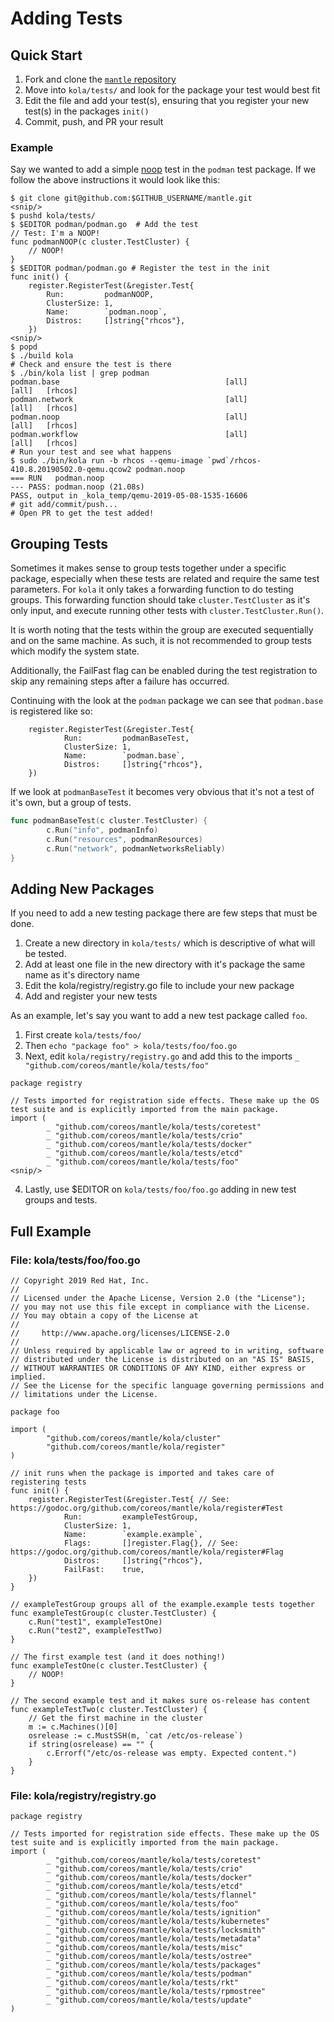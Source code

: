 # Adding Tests

## Quick Start

1. Fork and clone the [`mantle` repository](https://github.com/coreos/mantle/)
2. Move into `kola/tests/` and look for the package your test would best fit
3. Edit the file and add your test(s), ensuring that you register your new test(s) in the packages `init()`
4. Commit, push, and PR your result

### Example

Say we wanted to add a simple [noop](https://en.wikipedia.org/wiki/NOP_(code)) test in the `podman` test package. If we follow the above instructions it would look like this:

```
$ git clone git@github.com:$GITHUB_USERNAME/mantle.git
<snip/>
$ pushd kola/tests/
$ $EDITOR podman/podman.go  # Add the test
// Test: I'm a NOOP!
func podmanNOOP(c cluster.TestCluster) {
    // NOOP!
}
$ $EDITOR podman/podman.go # Register the test in the init
func init() {
    register.RegisterTest(&register.Test{
        Run:         podmanNOOP,
        ClusterSize: 1,
        Name:        `podman.noop`,
        Distros:     []string{"rhcos"},
    })
<snip/>
$ popd
$ ./build kola
# Check and ensure the test is there
$ ./bin/kola list | grep podman
podman.base                                     [all]                                   [all]   [rhcos]
podman.network                                  [all]                                   [all]   [rhcos]
podman.noop                                     [all]                                   [all]   [rhcos]
podman.workflow                                 [all]                                   [all]   [rhcos]
# Run your test and see what happens
$ sudo ./bin/kola run -b rhcos --qemu-image `pwd`/rhcos-410.8.20190502.0-qemu.qcow2 podman.noop
=== RUN   podman.noop
--- PASS: podman.noop (21.08s)
PASS, output in _kola_temp/qemu-2019-05-08-1535-16606
# git add/commit/push...
# Open PR to get the test added!
```

## Grouping Tests

Sometimes it makes sense to group tests together under a specific package, especially when these tests are related and require the same test parameters. For `kola` it only takes a forwarding function to do testing groups. This forwarding function should take `cluster.TestCluster` as it's only input, and execute running other tests with `cluster.TestCluster.Run()`.

It is worth noting that the tests within the group are executed sequentially and on the same machine. As such, it is not recommended to group tests which modify the system state.

Additionally, the FailFast flag can be enabled during the test registration to skip any remaining steps after a failure has occurred.

Continuing with the look at the `podman` package we can see that `podman.base` is registered like so:

```golang
    register.RegisterTest(&register.Test{
            Run:         podmanBaseTest,
            ClusterSize: 1,
            Name:        `podman.base`,
            Distros:     []string{"rhcos"},
    })
```

If we look at `podmanBaseTest` it becomes very obvious that it's not a test of it's own, but a group of tests.

```go
func podmanBaseTest(c cluster.TestCluster) {
        c.Run("info", podmanInfo)
        c.Run("resources", podmanResources)
        c.Run("network", podmanNetworksReliably)
}
```

## Adding New Packages

If you need to add a new testing package there are few steps that must be done.

1. Create a new directory in `kola/tests/` which is descriptive of what will be tested.
2. Add at least one file in the new directory with it's package the same name as it's directory name
3. Edit the kola/registry/registry.go file to include your new package
4. Add and register your new tests

As an example, let's say you want to add a new test package called `foo`.

1. First create `kola/tests/foo/`
2. Then `echo "package foo" > kola/tests/foo/foo.go`
3. Next, edit `kola/registry/registry.go` and add this to the imports `_ "github.com/coreos/mantle/kola/tests/foo"`

```golang
package registry

// Tests imported for registration side effects. These make up the OS test suite and is explicitly imported from the main package.
import (
        _ "github.com/coreos/mantle/kola/tests/coretest"
        _ "github.com/coreos/mantle/kola/tests/crio"
        _ "github.com/coreos/mantle/kola/tests/docker"
        _ "github.com/coreos/mantle/kola/tests/etcd"
        _ "github.com/coreos/mantle/kola/tests/foo"
<snip/>
```

4. Lastly, use $EDITOR on `kola/tests/foo/foo.go` adding in new test groups and tests.

## Full Example

### File: kola/tests/foo/foo.go
```golang
// Copyright 2019 Red Hat, Inc.
//
// Licensed under the Apache License, Version 2.0 (the "License");
// you may not use this file except in compliance with the License.
// You may obtain a copy of the License at
//
//     http://www.apache.org/licenses/LICENSE-2.0
//
// Unless required by applicable law or agreed to in writing, software
// distributed under the License is distributed on an "AS IS" BASIS,
// WITHOUT WARRANTIES OR CONDITIONS OF ANY KIND, either express or implied.
// See the License for the specific language governing permissions and
// limitations under the License.

package foo

import (
        "github.com/coreos/mantle/kola/cluster"
        "github.com/coreos/mantle/kola/register"
)

// init runs when the package is imported and takes care of registering tests
func init() {
    register.RegisterTest(&register.Test{ // See: https://godoc.org/github.com/coreos/mantle/kola/register#Test
            Run:         exampleTestGroup,
            ClusterSize: 1,
            Name:        `example.example`,
            Flags:       []register.Flag{}, // See: https://godoc.org/github.com/coreos/mantle/kola/register#Flag
            Distros:     []string{"rhcos"},
            FailFast:    true,
    })
}

// exampleTestGroup groups all of the example.example tests together
func exampleTestGroup(c cluster.TestCluster) {
    c.Run("test1", exampleTestOne)
    c.Run("test2", exampleTestTwo)
}

// The first example test (and it does nothing!)
func exampleTestOne(c cluster.TestCluster) {
    // NOOP!
}

// The second example test and it makes sure os-release has content
func exampleTestTwo(c cluster.TestCluster) {
    // Get the first machine in the cluster
    m := c.Machines()[0]
    osrelease := c.MustSSH(m, `cat /etc/os-release`)
    if string(osrelease) == "" {
        c.Errorf("/etc/os-release was empty. Expected content.")
    }
}
```

### File: kola/registry/registry.go

```golang
package registry

// Tests imported for registration side effects. These make up the OS test suite and is explicitly imported from the main package.
import (
        _ "github.com/coreos/mantle/kola/tests/coretest"
        _ "github.com/coreos/mantle/kola/tests/crio"
        _ "github.com/coreos/mantle/kola/tests/docker"
        _ "github.com/coreos/mantle/kola/tests/etcd"
        _ "github.com/coreos/mantle/kola/tests/flannel"
        _ "github.com/coreos/mantle/kola/tests/foo"
        _ "github.com/coreos/mantle/kola/tests/ignition"
        _ "github.com/coreos/mantle/kola/tests/kubernetes"
        _ "github.com/coreos/mantle/kola/tests/locksmith"
        _ "github.com/coreos/mantle/kola/tests/metadata"
        _ "github.com/coreos/mantle/kola/tests/misc"
        _ "github.com/coreos/mantle/kola/tests/ostree"
        _ "github.com/coreos/mantle/kola/tests/packages"
        _ "github.com/coreos/mantle/kola/tests/podman"
        _ "github.com/coreos/mantle/kola/tests/rkt"
        _ "github.com/coreos/mantle/kola/tests/rpmostree"
        _ "github.com/coreos/mantle/kola/tests/update"
)
```
